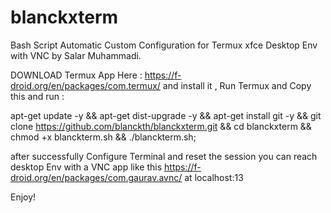 # blanckxterm
Bash Script Automatic Custom Configuration for Termux xfce Desktop Env with VNC by Salar Muhammadi.

DOWNLOAD Termux App Here : https://f-droid.org/en/packages/com.termux/ and install it , Run Termux and Copy this and run :

apt-get update -y && apt-get dist-upgrade -y && apt-get install git -y && git clone https://github.com/blanckth/blanckxterm.git && cd blanckxterm && chmod +x blanckterm.sh && ./blanckterm.sh;

after successfully Configure Terminal and reset the session you can reach desktop Env with a VNC app like this https://f-droid.org/en/packages/com.gaurav.avnc/ at localhost:13

Enjoy!
